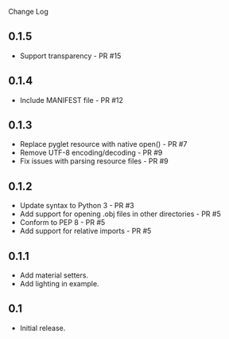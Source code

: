Change Log

## 0.1.5
* Support transparency - PR #15

## 0.1.4
* Include MANIFEST file - PR #12

## 0.1.3
* Replace pyglet resource with native open() - PR #7
* Remove UTF-8 encoding/decoding - PR #9
* Fix issues with parsing resource files - PR #9

## 0.1.2
* Update syntax to Python 3 - PR #3
* Add support for opening .obj files in other directories - PR #5
* Conform to PEP 8 - PR #5
* Add support for relative imports - PR #5

## 0.1.1
* Add material setters.
* Add lighting in example.

## 0.1
* Initial release.
